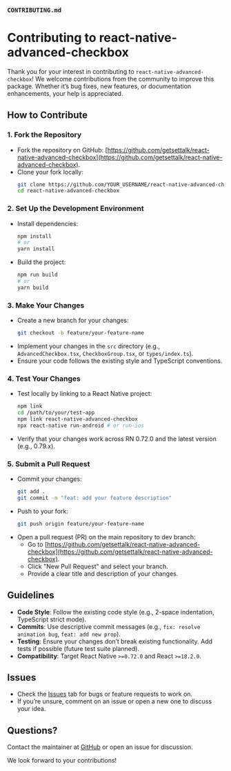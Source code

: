 ### `CONTRIBUTING.md`

# Contributing to react-native-advanced-checkbox

Thank you for your interest in contributing to `react-native-advanced-checkbox`! We welcome contributions from the community to improve this package. Whether it’s bug fixes, new features, or documentation enhancements, your help is appreciated.

## How to Contribute

### 1. Fork the Repository
- Fork the repository on GitHub: [https://github.com/getsettalk/react-native-advanced-checkbox](https://github.com/getsettalk/react-native-advanced-checkbox).
- Clone your fork locally:
  ```bash
  git clone https://github.com/YOUR_USERNAME/react-native-advanced-checkbox.git
  cd react-native-advanced-checkbox
  ```

### 2. Set Up the Development Environment
- Install dependencies:
  ```bash
  npm install
  # or
  yarn install
  ```
- Build the project:
  ```bash
  npm run build
  # or
  yarn build
  ```

### 3. Make Your Changes
- Create a new branch for your changes:
  ```bash
  git checkout -b feature/your-feature-name
  ```
- Implement your changes in the `src` directory (e.g., `AdvancedCheckbox.tsx`, `CheckboxGroup.tsx`, or `types/index.ts`).
- Ensure your code follows the existing style and TypeScript conventions.

### 4. Test Your Changes
- Test locally by linking to a React Native project:
  ```bash
  npm link
  cd /path/to/your/test-app
  npm link react-native-advanced-checkbox
  npx react-native run-android # or run-ios
  ```
- Verify that your changes work across RN 0.72.0 and the latest version (e.g., 0.79.x).

### 5. Submit a Pull Request
- Commit your changes:
  ```bash
  git add .
  git commit -m "feat: add your feature description"
  ```
- Push to your fork:
  ```bash
  git push origin feature/your-feature-name
  ```
- Open a pull request (PR) on the main repository to dev branch:
  - Go to [https://github.com/getsettalk/react-native-advanced-checkbox](https://github.com/getsettalk/react-native-advanced-checkbox).
  - Click "New Pull Request" and select your branch.
  - Provide a clear title and description of your changes.

## Guidelines
- **Code Style**: Follow the existing code style (e.g., 2-space indentation, TypeScript strict mode).
- **Commits**: Use descriptive commit messages (e.g., `fix: resolve animation bug`, `feat: add new prop`).
- **Testing**: Ensure your changes don’t break existing functionality. Add tests if possible (future test suite planned).
- **Compatibility**: Target React Native `>=0.72.0` and React `>=18.2.0`.

## Issues
- Check the [Issues](https://github.com/getsettalk/react-native-advanced-checkbox/issues) tab for bugs or feature requests to work on.
- If you’re unsure, comment on an issue or open a new one to discuss your idea.

## Questions?
Contact the maintainer at [GitHub](https://github.com/getsettalk) or open an issue for discussion.

We look forward to your contributions!

